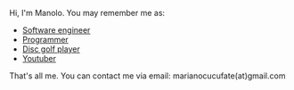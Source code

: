 Hi, I'm Manolo. You may remember me as:

- [Software engineer](https://de.linkedin.com/in/manuel-garc%C3%ADa-garc%C3%ADa-4190b84a)
- [Programmer](https://github.com/manologg)
- [Disc golf player](https://disc-golf-friends.de/en/friends/manolo/)
- [Youtuber](https://www.youtube.com/c/ThunderGuanacoDiscGolf)

That's all me. You can contact me via email: marianocucufate(at)gmail.com
